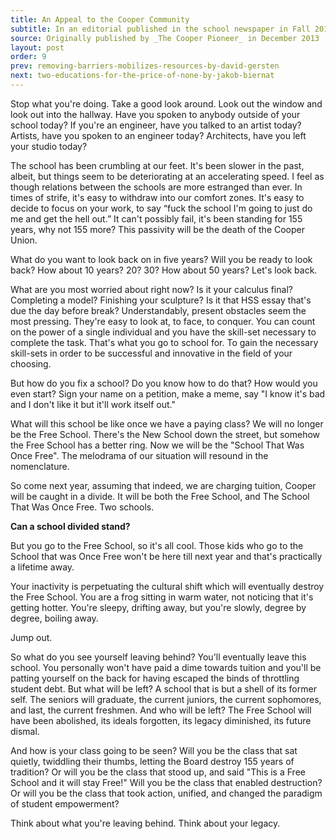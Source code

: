 ```yaml
---
title: An Appeal to the Cooper Community
subtitle: In an editorial published in the school newspaper in Fall 2013, then freshmen **Sam Rosner** addressed the danger of willful ignorance amongst the student body.
source: Originally published by _The Cooper Pioneer_ in December 2013
layout: post
order: 9
prev: removing-barriers-mobilizes-resources-by-david-gersten
next: two-educations-for-the-price-of-none-by-jakob-biernat
---
```

Stop what you're doing. Take a good look around.  Look out the window and look out into the hallway.  Have you spoken to anybody outside of your school today?  If you're an engineer, have you talked to an artist today?  Artists, have you spoken to an engineer today?  Architects, have you left your studio today?  

The school has been crumbling at our feet.  It's been slower in the past, albeit, but things seem to be deteriorating at an accelerating speed.  I feel as though relations between the schools are more estranged than ever.  In times of strife, it's easy to withdraw into our comfort zones.  It's easy to decide to focus on your work, to say “fuck the school I'm going to just do me and get the hell out.”  It can't possibly fail, it's been standing for 155 years, why not 155 more?  This passivity will be the death of the Cooper Union.

What do you want to look back on in five years?  Will you be ready to look back?  How about 10 years? 20? 30? How about 50 years?  Let's look back. 

What are you most worried about right now?  Is it your calculus final?  Completing a model?  Finishing your sculpture?  Is it that HSS essay that's due the day before break?  Understandably, present obstacles seem the most pressing.  They're easy to look at, to face, to conquer.  You can count on the power of a single individual and you have the skill-set necessary to complete the task.  That's what you go to school for.  To gain the necessary skill-sets in order to be successful and innovative in the field of your choosing.  

But how do you fix a school?  Do you know how to do that? How would you even start? Sign your name on a petition, make a meme, say "I know it's bad and I don't like it but it'll work itself out."

What will this school be like once we have a paying class?  We will no longer be the Free School.  There's the New School down the street, but somehow the Free School has a better ring.  Now we will be the "School That Was Once Free".  The melodrama of our situation will resound in the nomenclature.

So come next year, assuming that indeed, we are charging tuition, Cooper will be caught in a divide.  It will be both the Free School, and The School That Was Once Free.  Two schools.  

<strong class="pull">Can a school divided stand?</strong>

But you go to the Free School, so it's all cool.  Those kids who go to the School that was Once Free won't be here till next year and that's practically a lifetime away.  

Your inactivity is perpetuating the cultural shift which will eventually destroy the Free School.  You are a frog sitting in warm water, not noticing that it's getting hotter.  You're sleepy, drifting away, but you're slowly, degree by degree, boiling away. 

Jump out.

So what do you see yourself leaving behind?  You'll eventually leave this school.  You personally won't have paid a dime towards tuition and you'll be patting yourself on the back for having escaped the binds of throttling student debt.  But what will be left?  A school that is but a shell of its former self.  The seniors will graduate, the current juniors, the current sophomores, and last, the current freshmen.  And who will be left?  The Free School will have been abolished, its ideals forgotten, its legacy diminished, its future dismal.

And how is your class going to be seen?  Will you be the class that sat quietly, twiddling their thumbs, letting the Board destroy 155 years of tradition?  Or will you be the class that stood up, and said "This is a Free School and it will stay Free!"  Will you be the class that enabled destruction? Or will you be the class that took action, unified, and changed the paradigm of student empowerment? 

Think about what you're leaving behind.  Think about your legacy. 